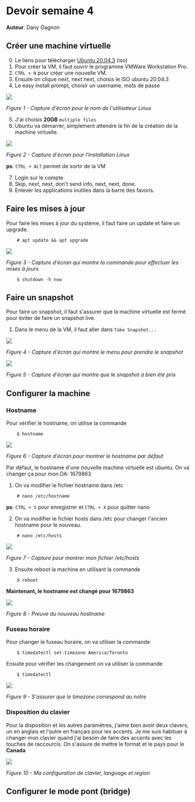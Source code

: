 # Devoir semaine 4
**Auteur**: Dany Gagnon

## Créer une machine virtuelle
0. Le liens pour télécharger [Ubuntu 20.04.3](https://ubuntu.com/download/desktop/thank-you?version=20.04.3&architecture=amd64) (iso)
1. Pour créer la VM, il faut ouvrir le programme VMWare Workstation Pro.
2. `CTRL + N` pour créer une nouvelle VM.
3. Ensuite on clique next, next next, choisis le ISO ubuntu 20.04.3
4. Le easy install prompt, choisir un username, mots de passe

![](./img/vmware_0Edld9VifC.png)

*Figure 1 - Capture d'écran pour le nom de l'utilisateur Linux*

5. J'ai choisis **20GB** `multiple files`
6. Ubuntu va démarrer, simplement attendre la fin de la création de la machine virtuelle.

![](img/vmware_KaWgAj78Zs.png)

*Figure 2 - Capture d'écran pour l'installation Linux*

**ps**: `CTRL + ALT` permet de sortir de la VM

7. Login sur le compte
8. Skip, next, next, don't send info, next, next, done.
9. Enlever les applications inutiles dans la barre des favoris.

## Faire les mises à jour
Pour faire les mises à jour du système, il faut faire un update et faire un upgrade.

```console
    # apt update && apt upgrade
```

![](img/vmware_VuVQFBfjfb.png)

*Figure 3 - Capture d'écran qui montre la commande pour effectuer les mises à jours*

```console
    $ shutdown -h now
```

## Faire un snapshot
Pour faire un snapshot, il faut s'assurer que la machine virtuelle est fermé pour éviter de faire un snapshot live.

1. Dans le menu de la VM, il faut aller dans `Take Snapshot...`

![](img/vmware_xfwZuN0JWr.png)

*Figure 4 - Capture d'écran qui montre le menu pour prendre le snapshot*

![](img/vmware_DAUVz7i8Be.png)

*Figure 5 - Capture d'écran qui montre que le snapshot a bien été pris*

## Configurer la machine

### Hostname
Pour vérifier le hostname, on utilise la commande

```console
    $ hostname
```

![](img/vmware_egP0Ms0b8o.png)

*Figure 6 - Capture d'écran pour montrer le hostname par défaut*

Par défaut, le hostname d'une nouvelle machine virtuelle est ubuntu. On va changer ça pour mon DA: 1679863

1. On va modifier le fichier hostname dans /etc

```console
    # nano /etc/hostname
```

**ps**: `CTRL + S` pour enregistrer et `CTRL + X` pour quitter nano

2. On va modifier le fichier hosts dans /etc pour changer l'ancien hostname pour le nouveau.

```console
    # nano /etc/hosts
```

![](img/vmware_WJ7ThZkXp1.png)

*Figure 7 - Capture pour montrer mon fichier /etc/hosts*

3. Ensuite reboot la machine en utilisant la commande

```console
    $ reboot
```

**Maintenant, le hostname est changé pour 1679863**

![](img/vmware_k4bS87ezLE.png)

*Figure 8 - Preuve du nouveau hostname*

### Fuseau horaire
Pour changer le fuseau horaire, on va utiliser la commande
```console
    $ timedatectl set-timezone America/Toronto
```

Ensuite pour vérifier les changement on va utiliser la commande

```console
    $ timedatectl
```

![](img/vmware_RxutAFm15v.png)

*Figure 9 - S'assurer que le timezone correspond au notre*

### Disposition du clavier
Pour la disposition et les autres paramètres, j'aime bien avoir deux clavers, un en anglais et l'autre en français pour les accents.
Je me suis habituer à changer mon clavier quand j'ai besoin de faire des accents avec les touches de raccourcis. On s'assure de mettre le format
et le pays pour le **Canada**

![](img/vmware_X0AR2ndC8d.png)

*Figure 10 - Ma configuration de clavier, language et region*

## Configurer le mode pont (bridge)